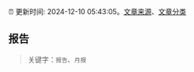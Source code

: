 :alarm_clock: 更新时间: 2024-12-10 05:43:05。[文章来源](/README.md)、[文章分类](/TAGS.md)

## 报告


> 关键字：`报告`、`月报`




